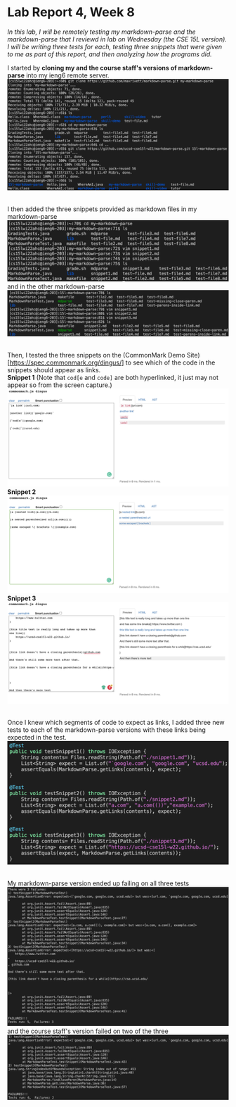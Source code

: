 # Lab Report 4, Week 8

*In this lab, I will be remotely testing my markdown-parse and the markdown-parse that I reviewd in lab on Wednesday (the CSE 15L version). I will be writing three tests for each, testing three snippets that were given to me as part of this report, and then analyzing how the programs did.*

I started by **cloning my and the course staff's versions of markdown-parse** into my ieng6 remote server.
![cloning](/images/labreport4/pic1.png)
<br><br>

I then added the three snippets provided as markdown files in my markdown-parse
![add snippets to mine](/images/labreport4/pic2.png)
and in the other markdown-parse
![add snippets to other](/images/labreport4/pic3.png)
<br><br>

Then, I tested the three snippets on the (CommonMark Demo Site)[https://spec.commonmark.org/dingus/] to see which of the code in the snippets should appear as links. 
<br>
**Snippet 1** (Note that `cod[e` and `code]` are both hyperlinked, it just may not appear so from the screen capture.)
![snippet testing](/images/labreport4/pic4.png)
<br>
**Snippet 2**
![snippet testing](/images/labreport4/pic5.png)
<br>
**Snippet 3**
![snippet testing](/images/labreport4/pic6.png)
<br><br>

Once I knew which segments of code to expect as links, I added three new tests to each of the markdown-parse versions with these links being expected in the test. 
![testing](/images/labreport4/pic7.png)
<br><br>

My markdown-parse version ended up failing on all three tests
![testing](/images/labreport4/pic8.png)
and the course staff's version failed on two of the three
![testing](/images/labreport4/pic9.png)
<br><br>